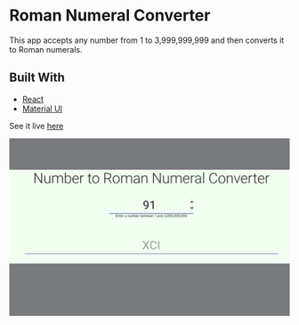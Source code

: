 # Roman Numeral Converter
This app accepts any number from 1 to 3,999,999,999 and then converts it to Roman numerals. 

## Built With

* [React](https://reactjs.org)
* [Material UI](https://material-ui.com)

See it live [here](https://will-peterson.github.io/roman-numeral-converter/)

![my-projects-app-image1](https://github.com/Will-Peterson/roman-numeral-converter/blob/main/src/images/roman-numeral-converter.png)
